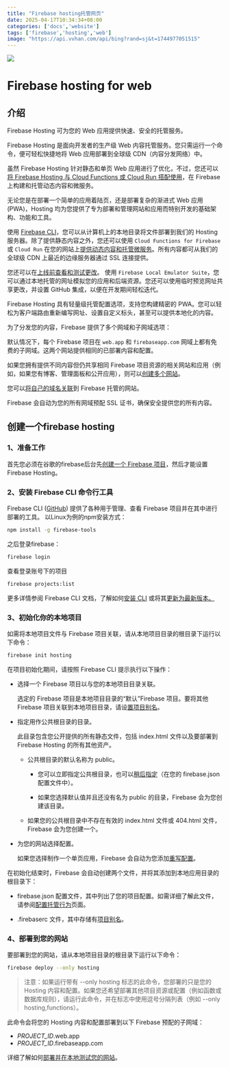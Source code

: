 ```yaml
---
title: "Firebase hosting托管网页"
date: 2025-04-17T10:34:34+08:00
categories: ['docs','website']
tags: ['firebase','hosting','web']
image: "https://api.vvhan.com/api/bing?rand=sj&t=1744977051515"
---
```

![](https://api.vvhan.com/api/bing?rand=sj&t=1744977051515)

# Firebase hosting for web
## 介绍
Firebase Hosting 可为您的 Web 应用提供快速、安全的托管服务。


Firebase Hosting 是面向开发者的生产级 Web 内容托管服务。您只需运行一个命令，便可轻松快捷地将 Web 应用部署到全球级 CDN（内容分发网络）中。

虽然 Firebase Hosting 针对静态和单页 Web 应用进行了优化，不过，您还可以[将 Firebase Hosting 与 Cloud Functions 或 Cloud Run 搭配使用](https://firebase.google.com/docs/hosting/serverless-overview?authuser=0)，在 Firebase 上构建和托管动态内容和微服务。

无论您是在部署一个简单的应用着陆页，还是部署复杂的渐进式 Web 应用 (PWA)，Hosting 均为您提供了专为部署和管理网站和应用而特别开发的基础架构、功能和工具。

<!-- truncate -->

使用 [Firebase CLI](https://firebase.google.com/docs/cli?authuser=0)，您可以从计算机上的本地目录将文件部署到我们的 Hosting 服务器。除了提供静态内容之外，您还可以使用 `Cloud Functions for Firebase` 或 `Cloud Run` 在您的网站上[提供动态内容和托管微服务](https://firebase.google.com/docs/hosting/serverless-overview?authuser=0)。所有内容都可从我们的全球级 CDN 上最近的边缘服务器通过 SSL 连接提供。

您还可以在[上线前查看和测试更改](https://firebase.google.com/docs/hosting/test-preview-deploy?authuser=0)。 使用 `Firebase Local Emulator Suite`，您可以通过本地托管的网址模拟您的应用和后端资源。您还可以使用临时预览网址共享更改，并设置 GitHub 集成，以便在开发期间轻松迭代。

Firebase Hosting 具有轻量级托管配置选项，支持您构建精密的 PWA。您可以轻松为客户端路由重新编写网址、设置自定义标头，甚至可以提供本地化的内容。

为了分发您的内容，Firebase 提供了多个网域和子网域选项：

默认情况下，每个 Firebase 项目在 `web.app` 和 `firebaseapp.com` 网域上都有免费的子网域。这两个网站提供相同的已部署内容和配置。

如果您拥有提供不同内容但仍共享相同 Firebase 项目资源的相关网站和应用（例如，如果您有博客、管理面板和公开应用），则可以[创建多个网站](https://firebase.google.com/docs/hosting/multisites?authuser=0)。

您可以[将自己的域名关联](https://firebase.google.com/docs/hosting/custom-domain?authuser=0)到 Firebase 托管的网站。

Firebase 会自动为您的所有网域预配 SSL 证书，确保安全提供您的所有内容。
## 创建一个firebase hosting
### 1、准备工作
首先您必须在谷歌的firebase后台先[创建一个 Firebase 项目](https://firebase.google.com/docs/web/setup?authuser=0)，然后才能设置 Firebase Hosting。
### 2、安装 Firebase CLI 命令行工具
Firebase CLI ([GitHub](https://github.com/firebase/firebase-tools)) 提供了各种用于管理、查看 Firebase 项目并在其中进行部署的工具。
以Linux为例的npm安装方式：
```bash
npm install -g firebase-tools
```
之后登录firebase：
```bash
firebase login
```
查看登录账号下的项目
```bash
firebase projects:list
```

更多详情参阅 Firebase CLI 文档，了解如何[安装 CLI](https://firebase.google.com/docs/cli?authuser=0#install_the_firebase_cli) 或将其[更新为最新版本。](https://firebase.google.com/docs/cli?authuser=0#update-cli)

### 3、初始化你的本地项目
如需将本地项目文件与 Firebase 项目关联，请从本地项目目录的根目录下运行以下命令：
```bash
firebase init hosting
```
在项目初始化期间，请按照 Firebase CLI 提示执行以下操作：
- 选择一个 Firebase 项目以与您的本地项目目录关联。

    选定的 Firebase 项目是本地项目目录的“默认”Firebase 项目。要将其他 Firebase 项目关联到本地项目目录，请设[置项目别名](https://firebase.google.com/docs/cli?authuser=0#project_aliases)。

- 指定用作公共根目录的目录。

    此目录包含您公开提供的所有静态文件，包括 index.html 文件以及要部署到 Firebase Hosting 的所有其他资产。

    - 公共根目录的默认名称为 public。

        - 您可以立即指定公共根目录，也可以[稍后指定](https://firebase.google.com/docs/hosting/full-config?authuser=0#public)（在您的 firebase.json 配置文件中）。

        - 如果您选择默认值并且还没有名为 public 的目录，Firebase 会为您创建该目录。

    - 如果您的公共根目录中不存在有效的 index.html 文件或 404.html 文件，Firebase 会为您创建一个。

- 为您的网站选择配置。

    如果您选择制作一个单页应用，Firebase 会自动为您添加[重写配置](https://firebase.google.com/docs/hosting/full-config?authuser=0#rewrites)。

在初始化结束时，Firebase 会自动创建两个文件，并将其添加到本地应用目录的根目录下：

- firebase.json 配置文件，其中列出了您的项目配置。如需详细了解此文件，请参阅[配置托管行为](https://firebase.google.com/docs/hosting/full-config?authuser=0)页面。

- .firebaserc 文件，其中存储有[项目别名](https://firebase.google.com/docs/cli?authuser=0#project_aliases)。

### 4、部署到您的网站
要部署到您的网站，请从本地项目目录的根目录下运行以下命令：
```bash
firebase deploy --only hosting
```
>注意：如果运行带有 --only hosting 标志的此命令，您部署的只是您的 Hosting 内容和配置。如果您还希望部署其他项目资源或配置（例如函数或数据库规则），请运行此命令，并在标志中使用逗号分隔列表（例如 --only hosting,functions）。

此命令会将您的 Hosting 内容和配置部署到以下 Firebase 预配的子网域：

- _PROJECT_ID_.web.app
- _PROJECT_ID_.firebaseapp.com

详细了解如何[部署并在本地测试您的网站](https://firebase.google.com/docs/hosting/test-preview-deploy?authuser=0)。